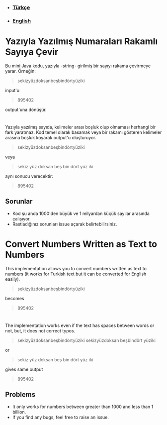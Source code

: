  - ### [Türkçe](#yazıyla-yazılmış-numaraları-rakamlı-sayıya-çevir)
 - ### [English](#convert-numbers-written-as-text-to-numbers)
# Yazıyla Yazılmış Numaraları Rakamlı Sayıya Çevir
Bu mini Java kodu, yazıyla -string- girilmiş bir sayıyı rakama çevirmeye yarar. Örneğin:
>sekizyüzdoksanbeşbindörtyüziki 

input'u
>895402

output'una dönüşür.
#
Yazıyla yazılmış sayıda, kelimeler arası boşluk olup olmaması herhangi bir fark yaratmaz. Kod temel olarak basamak veya bir rakamı gösteren kelimeler arasına boşluk koyarak output'u oluşturuyor.
>sekizyüzdoksanbeşbindörtyüziki 

veya
>sekiz yüz doksan beş bin dört yüz iki 

aynı sonucu verecektir:
>895402
## Sorunlar

 - Kod şu anda 1000'den büyük ve 1 milyardan küçük sayılar arasında çalışıyor.
 - Rastladığınız sorunları issue açarak belirtebilirsiniz.
#  Convert Numbers Written as Text to Numbers

This implementation allows you to convert numbers written as text to numbers (it works for Turkish text but it can be converted for English easily). 
>sekizyüzdoksanbeşbindörtyüziki 

becomes 
>895402
#
The implementation works even if the text has spaces between words or not, but, it does not correct typos.
>sekizyüzdoksanbeşbindörtyüziki 
>sekizyüzdoksan beşbindört yüziki 
>
or
>sekiz yüz doksan beş bin dört yüz iki 

gives same output
>895402


## Problems

 - It only works for numbers between greater than 1000 and less than 1 billion.
 - If you find any bugs, feel free to raise an issue.


